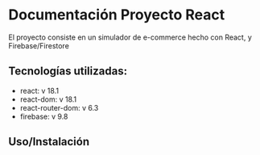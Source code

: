 # Documentación Proyecto React
El proyecto consiste en un simulador de e-commerce hecho con React, y Firebase/Firestore

## Tecnologías utilizadas:
<ul>
<li>react: v 18.1</li>
<li>react-dom: v 18.1</li>
<li>react-router-dom: v 6.3</li>
<li>firebase: v 9.8</li>
</ul>

## Uso/Instalación
